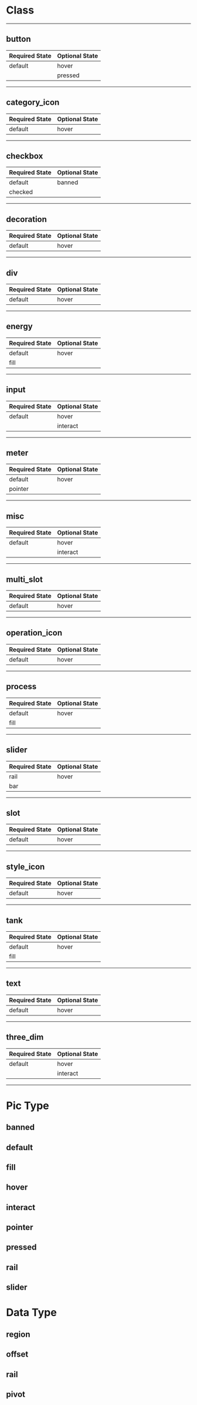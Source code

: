 # Class

-----

## button

| Required State | Optional State |
| -------------- | -------------- |
| default        | hover          |
|                | pressed        |

-----
## category_icon

| Required State | Optional State |
| -------------- | -------------- |
| default        | hover          |

-----

## checkbox

| Required State | Optional State |
| -------------- | -------------- |
| default        | banned         |
| checked        |                |

-----

## decoration

| Required State | Optional State |
| -------------- | -------------- |
| default        | hover          |

-----

## div

| Required State | Optional State |
| -------------- | -------------- |
| default        | hover          |

-----
## energy

| Required State | Optional State |
| -------------- | -------------- |
| default        | hover          |
| fill           |                |

-----
## input

| Required State | Optional State |
| -------------- | -------------- |
| default        | hover          |
|                | interact       |

-----

## meter

| Required State | Optional State |
| -------------- | -------------- |
| default        | hover          |
| pointer        |                |

-----
## misc

| Required State | Optional State |
| -------------- | -------------- |
| default        | hover          |
|                | interact       |

-----

## multi_slot

| Required State | Optional State |
| -------------- | -------------- |
| default        | hover          |

-----

## operation_icon

| Required State | Optional State |
| -------------- | -------------- |
| default        | hover          |

-----
## process

| Required State | Optional State |
| -------------- | -------------- |
| default        | hover          |
| fill           |                |

-----
## slider

| Required State | Optional State |
| -------------- | -------------- |
| rail           | hover          |
| bar            |                |

-----

## slot

| Required State | Optional State |
| -------------- | -------------- |
| default        | hover          |

-----

## style_icon

| Required State | Optional State |
| -------------- | -------------- |
| default        | hover          |

-----
## tank

| Required State | Optional State |
| -------------- | -------------- |
| default        | hover          |
| fill           |                |

-----

## text

| Required State | Optional State |
| -------------- | -------------- |
| default        | hover          |

-----


## three_dim

| Required State | Optional State |
| -------------- | -------------- |
| default        | hover          |
|                | interact       |

-----

# Pic Type

## banned

## default

## fill

## hover

## interact

## pointer

## pressed

## rail

## slider


# Data Type

## region

## offset

## rail

## pivot

